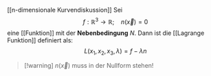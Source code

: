 [[n-dimensionale Kurvendiskussion]]
Sei
$$f: \mathbb{R}^{3} \longrightarrow \mathbb{R};\ \ \ \ n(\vec{x}) = 0$$
eine [[Funktion]] mit der **Nebenbedingung** $N$. Dann ist die [[Lagrange Funktion]] definiert als:
$$L(x_{1}, x_{2}, x_{3}, \lambda) = f - \lambda n$$
> [!warning] $n(\vec{x})$ muss in der Nullform stehen!

